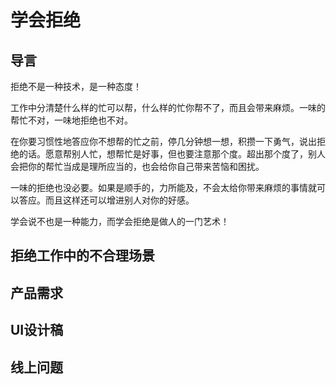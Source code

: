 # 学会拒绝
## 导言

拒绝不是一种技术，是一种态度！

工作中分清楚什么样的忙可以帮，什么样的忙你帮不了，而且会带来麻烦。一味的帮忙不对，一味地拒绝也不对。

在你要习惯性地答应你不想帮的忙之前，停几分钟想一想，积攒一下勇气，说出拒绝的话。愿意帮别人忙，想帮忙是好事，但也要注意那个度。超出那个度了，别人会把你的帮忙当成是理所应当的，也会给你自己带来苦恼和困扰。

一味的拒绝也没必要。如果是顺手的，力所能及，不会太给你带来麻烦的事情就可以答应。而且这样还可以增进别人对你的好感。

学会说不也是一种能力，而学会拒绝是做人的一门艺术！



## 拒绝工作中的不合理场景

## 产品需求



## UI设计稿



## 线上问题



